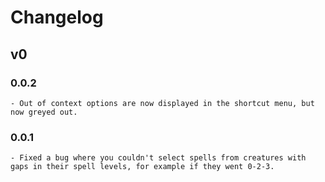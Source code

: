 # Changelog



## v0

### 0.0.2
    - Out of context options are now displayed in the shortcut menu, but now greyed out.

### 0.0.1
    - Fixed a bug where you couldn't select spells from creatures with gaps in their spell levels, for example if they went 0-2-3.